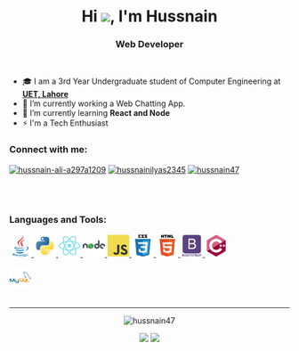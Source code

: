 <h1 align="center">Hi <img src="https://raw.githubusercontent.com/iampavangandhi/iampavangandhi/master/gifs/Hi.gif" width="30px">, I'm Hussnain</h1>
<h3 align="center"> Web Developer</h3> 
<br>

- 🎓 I am a 3rd Year Undergraduate student of Computer Engineering at <a href="https://uet.edu.pk"> <b>UET, Lahore</b> </a>
- 🔭 I’m currently working a Web Chatting App.
- 🌱 I’m currently learning **React and Node**
- ⚡ I'm a Tech Enthusiast

<h3 align="left">Connect with me:</h3>
<p align="left">
<a href="https://linkedin.com/in/hussnain-ali-a297a1209" target="blank"><img align="center" src="https://raw.githubusercontent.com/rahuldkjain/github-profile-readme-generator/master/src/images/icons/Social/linked-in-alt.svg" alt="hussnain-ali-a297a1209" height="30" width="40" /></a>
<a href="https://fb.com/hussnainilyas2345" target="blank"><img align="center" src="https://raw.githubusercontent.com/rahuldkjain/github-profile-readme-generator/master/src/images/icons/Social/facebook.svg" alt="hussnainilyas2345" height="30" width="40" /></a>
<a href="https://www.leetcode.com/hussnain47" target="blank"><img align="center" src="https://raw.githubusercontent.com/rahuldkjain/github-profile-readme-generator/master/src/images/icons/Social/leet-code.svg" alt="hussnain47" height="30" width="40" /></a>
</p>

<br>
<br>

<h3 align="left">Languages and Tools:</h3>
<p align="left"> <a href="https://www.java.com" target="_blank"> 
<img src="https://raw.githubusercontent.com/devicons/devicon/master/icons/java/java-original.svg" alt="java" width="40" height="40"/> </a> <a href="https://www.python.org" target="_blank"> 
<img src="https://raw.githubusercontent.com/devicons/devicon/master/icons/python/python-original.svg" alt="python" width="40" height="40"/> </a> <a href="https://developer.mozilla.org/en-US/docs/Web/JavaScript" target="_blank"> 
<img style="margin: auto;" src="https://raw.githubusercontent.com/sachinverma53121/sachinverma53121/master/icons/react.png" alt=react  height="40"/> 
<img style="margin: auto;" src="https://raw.githubusercontent.com/sachinverma53121/sachinverma53121/master/icons/node.png" alt=nodejs width="40" height="40"/>
<img src="https://raw.githubusercontent.com/devicons/devicon/master/icons/javascript/javascript-original.svg" alt="javascript" width="40" height="40"/> </a> <a href="https://www.w3schools.com/css/" target="_blank"> <img src="https://raw.githubusercontent.com/devicons/devicon/master/icons/css3/css3-original-wordmark.svg" alt="css3" width="40" height="40"/> </a> <a href="https://www.w3.org/html/" target="_blank"> <img src="https://raw.githubusercontent.com/devicons/devicon/master/icons/html5/html5-original-wordmark.svg" alt="html5" width="40" height="40"/> </a> <a href="https://getbootstrap.com" target="_blank"> 
<img src="https://raw.githubusercontent.com/devicons/devicon/master/icons/bootstrap/bootstrap-plain-wordmark.svg" alt="bootstrap" width="40" height="40"/> </a>  <a href="https://www.w3schools.com/cpp/" target="_blank"> 
<img src="https://raw.githubusercontent.com/devicons/devicon/master/icons/cplusplus/cplusplus-original.svg" alt="cplusplus" width="40" height="40"/> </a> </p> <a href="https://www.mysql.com/" target="_blank"> 
<img src="https://raw.githubusercontent.com/devicons/devicon/master/icons/mysql/mysql-original-wordmark.svg" alt="mysql" width="40" height="40"/> </a>

<br>

<br>
<hr>
<p align="center">
    <img class="darkMode" src="https://github-readme-stats.vercel.app/api?username=hussnain47&show_icons=true&locale=en&theme=midnight-purple&hide_border=true" alt="hussnain47"/>
</p>
<p align="center">
    <img class="darkMode" height="180em" src="https://github-readme-streak-stats.herokuapp.com/?user=hussnain47&theme=dark&hide_border=true&ring=30d158&fire=30d158&currStreakLabel=30d158&background=0d1117&stroke=00000000&count_private=true&include_all_commits=true" />
    <img class="darkMode"  src="https://activity-graph.herokuapp.com/graph?username=hussnain47&count_private=true&hide_border=true&bg_color=0d1117&custom_title=Contributions&line=34c75950&point=34c759&theme=github" />
</p>
